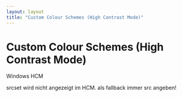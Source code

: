 ```yaml
---
layout: layout
title: "Custom Colour Schemes (High Contrast Mode)"
---
```


# Custom Colour Schemes (High Contrast Mode)

Windows HCM

srcset wird nicht angezeigt im HCM. als fallback immer src angeben!

